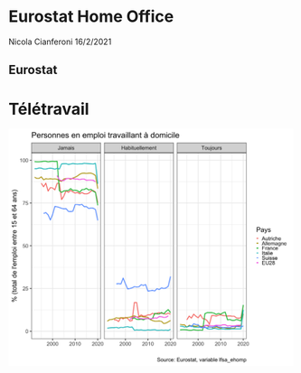 Eurostat Home Office
================
Nicola Cianferoni
16/2/2021

## Eurostat

# Télétravail

![](Home-Office-Eurostat-output_files/figure-gfm/ggplot2-1.png)<!-- -->
